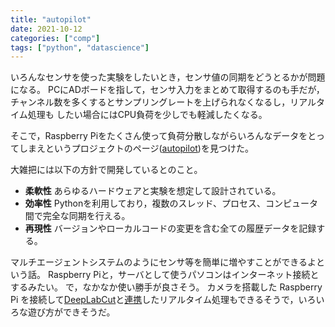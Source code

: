 ```yaml
---
title: "autopilot"
date: 2021-10-12
categories: ["comp"]
tags: ["python", "datascience"]
---
```


いろんなセンサを使った実験をしたいとき，センサ値の同期をどうとるかが問題になる。
PCにADボードを指して，センサ入力をまとめて取得するのも手だが，
チャンネル数を多くするとサンプリングレートを上げられなくなるし，リアルタイム処理も
したい場合にはCPU負荷を少しでも軽減したくなる。

<!--more-->

そこで，Raspberry Piをたくさん使って負荷分散しながらいろんなデータをとってしまえというプロジェクトのページ([autopilot](https://github.com/wehr-lab/autopilot))を見つけた。

大雑把には以下の方針で開発しているとのこと。

- **柔軟性** あらゆるハードウェアと実験を想定して設計されている。
- **効率性** Pythonを利用しており，複数のスレッド、プロセス、コンピュータ間で完全な同期を行える。
- **再現性** バージョンやローカルコードの変更を含む全ての履歴データを記録する。

マルチエージェントシステムのようにセンサ等を簡単に増やすことができるよという話。
Raspberry Piと，サーバとして使うパソコンはインターネット接続とするみたい。
で，なかなか使い勝手が良さそう。
カメラを搭載した Raspberry Pi を接続して[DeepLabCut](http://www.mackenziemathislab.org/deeplabcut)と[連携](https://docs.auto-pi-lot.com/en/latest/guide/quickstart.html?highlight=deeplabcut#realtime-deeplabcut)したリアルタイム処理もできるそうで，いろいろな遊び方ができそうだ。
